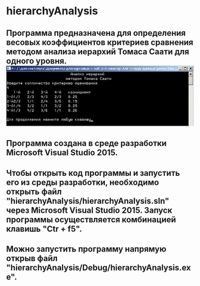 # hierarchyAnalysis
Программа предназначена для определения весовых коэффициентов
критериев сравнения методом анализа иерархий Томаса Саати для одного уровня.
![mountains](скриншот.png "Пример работы программы")
-
Программа создана в среде разработки Microsoft Visual Studio 2015.
-
Чтобы открыть код программы и запустить его из среды разработки,
необходимо открыть файл "hierarchyAnalysis/hierarchyAnalysis.sln" через Microsoft Visual Studio 2015.
Запуск программы осуществляется комбинацией клавишь "Ctr + f5".
-
Можно запустить программу напрямую открыв файл "hierarchyAnalysis/Debug/hierarchyAnalysis.exe".
-
